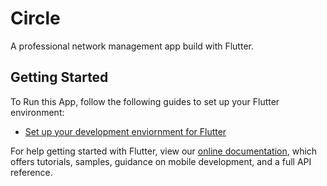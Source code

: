 # Circle 

A professional network management app build with Flutter.

## Getting Started

To Run this App, follow the following guides to set up your Flutter environment:

- [Set up your development enviornment for Flutter](https://flutter.dev/docs/get-started/install)

For help getting started with Flutter, view our
[online documentation](https://flutter.dev/docs), which offers tutorials,
samples, guidance on mobile development, and a full API reference.

